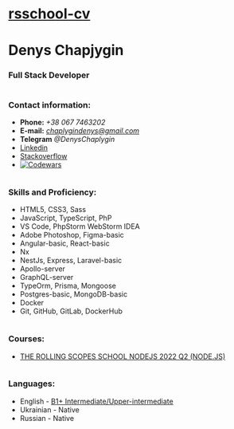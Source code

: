 # [rsschool-cv](https://chaplygindenys.github.io/rsschool-cv/cv)

# Denys Chapjygin

### Full Stack Developer

```

```

### Contact information:

- **Phone:** _+38 067 7463202_
- **E-mail:** *chaplygindenys@gmail.com*
- **Telegram** _@DenysChaplygin_
- [Linkedin](https://www.linkedin.com/in/denis-chaplygin-a1590b10a/)
- [Stackoverflow](https://stackoverflow.com/users/19792103/denys-chaplygin)
- [![Codewars](https://www.codewars.com/packs/assets/logo.61192cf7.svg)](https://www.codewars.com/users/Chaplygindenys)

```

```

### Skills and Proficiency:

- HTML5, CSS3, Sass
- JavaScript, TypeScript, PhP
- VS Code, PhpStorm WebStorm IDEA
- Adobe Photoshop, Figma-basic
- Angular-basic, React-basic
- Nx
- NestJs, Express, Laravel-basic
- Apollo-server
- GraphQL-server
- TypeOrm, Prisma, Mongoose
- Postgres-basic, MongoDB-basic
- Docker
- Git, GitHub, GitLab, DockerHub

```

```

### Courses:

- [ THE ROLLING SCOPES SCHOOL NODEJS 2022 Q2 (NODE.JS)](https://app.rs.school/certificate/63wd76ib)

```

```

### Languages:

- English - [B1+ Intermediate/Upper-intermediate ](https://drive.google.com/file/d/1XWJ_13tZH-h4a3W13rtdYOUSxGP1AR1o/view?usp=sharing)
- Ukrainian - Native
- Russian - Native

```

```

